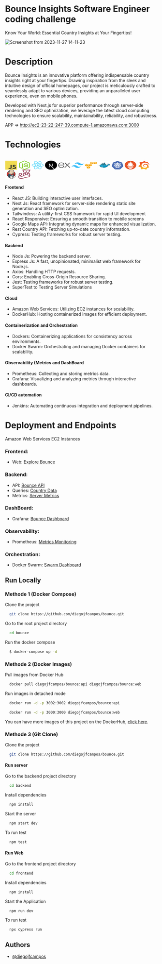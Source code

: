 # Bounce Insights Software Engineer coding challenge
Know Your World: Essential Country Insights at Your Fingertips!

![Screenshot from 2023-11-27 14-11-23](https://github.com/diegojfcampos/bounce/assets/52011695/a707e6dd-8d7c-4237-9222-67f8acf8dc7f)

# Description

Bounce Insights is an innovative platform offering indispensable country insights right at your fingertips. Drawing inspiration from the sleek and intuitive design of official homepages, our project is meticulously crafted to seamlessly adapt to various devices, providing an unparalleled user experience, even on mobile phones.

Developed with Next.js for superior performance through server-side rendering and SEO optimization, we leverage the latest cloud computing technologies to ensure scalability, maintainability, reliability, and robustness.

 APP => http://ec2-23-22-247-39.compute-1.amazonaws.com:3000

# Technologies
<div style="display: inline_block"><br> 
	
  <img align="center" alt="Diego-Python" height="30" width="40" src="https://raw.githubusercontent.com/devicons/devicon/master/icons/javascript/javascript-original.svg">  
  <img align="center" alt="Diego-HTML" height="30" width="40" src="https://raw.githubusercontent.com/devicons/devicon/master/icons/nodejs/nodejs-original.svg">
  <img align="center" alt="Diego-CSS" height="30" width="40" src="https://raw.githubusercontent.com/devicons/devicon/master/icons/react/react-original.svg">
  <img align="center" alt="Diego-CSS" height="30" width="40" src="https://raw.githubusercontent.com/devicons/devicon/master/icons/nextjs/nextjs-original.svg">
  <img align="center" alt="Diego-CSS" height="30" width="40" src="https://raw.githubusercontent.com/devicons/devicon/master/icons/express/express-original.svg">
  <img align="center" alt="Diego-CSS" height="30" width="40" src="https://raw.githubusercontent.com/devicons/devicon/master/icons/tailwindcss/tailwindcss-plain.svg"> 
  <img align="center" alt="Diego-CSS" height="30" width="40" src="https://raw.githubusercontent.com/devicons/devicon/master/icons/amazonwebservices/amazonwebservices-original.svg">  
  <img align="center" alt="Diego-CSS" height="30" width="40" src="https://raw.githubusercontent.com/devicons/devicon/master/icons/docker/docker-original.svg">
  <img align="center" alt="Diego-CSS" height="30" width="40" src="https://raw.githubusercontent.com/devicons/devicon/master/icons/kubernetes/kubernetes-plain.svg">
  <img align="center" alt="Diego-CSS" height="30" width="40" src="https://raw.githubusercontent.com/devicons/devicon/master/icons/prometheus/prometheus-original.svg">
  <img align="center" alt="Diego-CSS" height="30" width="40" src="https://raw.githubusercontent.com/devicons/devicon/master/icons/grafana/grafana-original.svg">
  <img align="center" alt="Diego-CSS" height="30" width="40" src="https://raw.githubusercontent.com/devicons/devicon/master/icons/jenkins/jenkins-original.svg">
  <img align="center" alt="Diego-CSS" height="30" width="40" src="https://raw.githubusercontent.com/devicons/devicon/master/icons/jest/jest-plain.svg">
  
</div>


#### Frontend
  - React JS: Building interactive user interfaces.
  - Next Js:  React framework for server-side rendering static site generation and SEO optimization.
  - Tailwindcss: A utility-first CSS framework for rapid UI development
  - React Responsive: Ensuring a smooth transition to mobile screens
  - Google Maps API: Integrating dynamic maps for enhanced visualization.
  - Rest Country API: Fetching up-to-date country information.
  - Cypress: Testing frameworks for robust server testing.

#### Backend
  - Node Js: Powering the backend server.
  - Express Js: A fast, unopinionated, minimalist web framework for Node.js.
  - Axios: Handling HTTP requests.
  - Cors: Enabling Cross-Origin Resource Sharing.
  - Jest: Testing frameworks for robust server testing.
  - SuperTest to Testing Server Simulations

#### Cloud
  - Amazon Web Services: Utilizing EC2 instances for scalability.
  - DockerHub: Hosting containerized images for efficient deployment.

#### Containerization and Orchestration
  - Dockers: Containerizing applications for consistency across environments.
  - Docker Swarm: Orchestrating and managing Docker containers for scalability.
    
#### Observability (Metrics and DashBoard
   - Prometheus: Collecting and storing metrics data. 	
   - Grafana: Visualizing and analyzing metrics through interactive dashboards.

#### CI/CD automation
   - Jenkins: Automating continuous integration and deployment pipelines.

# Deployment and Endpoints

Amazon Web Services EC2 Instances 

### Frontend:
  - Web: [Explore Bounce](http://ec2-23-22-247-39.compute-1.amazonaws.com:3000)
  
### Backend:
  - API: [Bounce API](http://ec2-50-17-134-49.compute-1.amazonaws.com:3002)
  - Queries: [Country Data](http://ec2-50-17-134-49.compute-1.amazonaws.com:3002/api/country/get/ireland)
  - Metrics: [Server Metrics](http://ec2-50-17-134-49.compute-1.amazonaws.com:3002/metrics)

### DashBoard:
  - Grafana: [Bounce Dashboard](http://3.80.63.121:3001/d/b581cb3e-bcae-481b-bb04-dccfd7f72dc4/bounce?orgId=1)
    
### Observability:
  - Prometheus: [Metrics Monitoring](https://ec2-34-228-143-25.compute-1.amazonaws.com:9090/graph)
    
### Orchestration:
  - Docker Swarm: [Swarm Dashboard](http://ec2-54-165-129-177.compute-1.amazonaws.com:9000/)

## Run Locally

### Methode 1 (Docker Compose)

Clone the project

```bash
  git clone https://github.com/diegojfcampos/bounce.git
```
Go to the root project directory

```bash
  cd bounce
```
Run the docker compose

```bash
  $ docker-compose up -d
```
### Methode 2 (Docker Images)

Pull images from Docker Hub

```bash
  docker pull diegojfcampos/bounce:api diegojfcampos/bounce:web
```
Run images in detached mode

```bash
  docker run -d -p 3002:3002 diegojfcampos/bounce:api 
```
```bash
  docker run -d -p 3000:3000 diegojfcampos/bounce:web
```
You can have more images of this project on the DockerHub, [click here](https://hub.docker.com/repository/docker/diegojfcampos/bounce/tags?page=1&ordering=last_updated).


### Methode 3 (Git Clone)

Clone the project

```bash
  git clone https://github.com/diegojfcampos/bounce.git
```
#### Run server
Go to the backend project directory

```bash
  cd backend
```

Install dependencies

```bash
  npm install
```

Start the server

```bash
  npm start dev
```
To run test

```bash
  npm test
```
#### Run Web
Go to the frontend project directory

```bash
  cd frontend
```

Install dependencies

```bash
  npm install
```

Start the Application 

```bash
  npm run dev
```
To run test

```bash
  npx cypress run
```
## Authors

- [@diegojfcampos](https://www.github.com/diegojfcampos)
